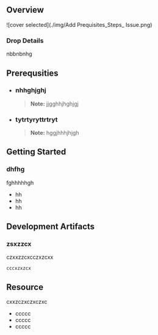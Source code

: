 
## Overview

![cover selected](./img/Add Prequisites_Steps_ Issue.png)

### Drop Details
nbbnbnhg

## Prerequsities

- ### nhhghjghj
  > **Note:** jjgghhjhghjgj
      
- ### tytrtyryttrtryt
  > **Note:** hggjhhhjhjgh
      

## Getting Started
### dhfhg
fghhhhhgh
- hh
- hh
- hh

## Development Artifacts
### zsxzzcx
czxxzzcxcczxzcxx
```shell
cccxzxzcx
```

## Resource
cxxzczxczxczxc
- ccccc
- ccccc
- ccccc


    